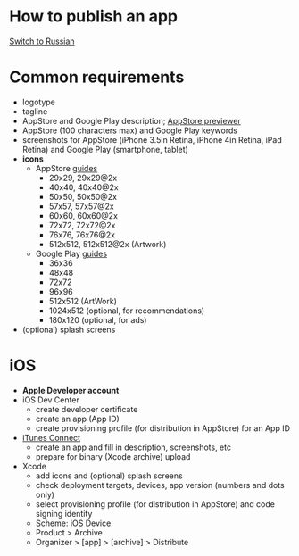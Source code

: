 How to publish an app
============

[Switch to Russian](https://github.com/BrandyMint/apps_publish/blob/master/ru.md)

# Common requirements

* logotype
* tagline
* AppStore and Google Play description; [AppStore previewer](http://bjango.com/articles/appstoredescriptionpreviewer/)
* AppStore (100 characters max) and Google Play keywords
* screenshots for AppStore (iPhone 3.5in Retina, iPhone 4in Retina, iPad Retina) and Google Play (smartphone, tablet)
* __icons__
  - AppStore [guides](https://developer.apple.com/library/ios/documentation/userexperience/conceptual/mobilehig/IconMatrix.html)
    - 29x29, 29x29@2x
    - 40x40, 40x40@2x
    - 50x50, 50x50@2x
    - 57x57, 57x57@2x
    - 60x60, 60x60@2x
    - 72x72, 72x72@2x
    - 76x76, 76x76@2x
    - 512x512, 512x512@2x (Artwork)
  - Google Play [guides](https://support.google.com/googleplay/android-developer/answer/1078870?hl=en)
    - 36x36
    - 48x48
    - 72x72
    - 96x96
    - 512x512 (ArtWork)
    - 1024x512 (optional, for recommendations)
    - 180х120 (optional, for ads)
* (optional) splash screens


# iOS

* __Apple Developer account__
* iOS Dev Center
  * create developer certificate
  * create an app (App ID)
  * create provisioning profile (for distribution in AppStore) for an App ID
* [iTunes Connect](https://itunesconnect.apple.com/)
  * create an app and fill in description, screenshots, etc
  * prepare for binary (Xcode archive) upload
* Xcode
  * add icons and (optional) splash screens
  * check deployment targets, devices, app version (numbers and dots only)
  * select provisioning profile (for distribution in AppStore) and code signing identity
  * Scheme: iOS Device
  * Product > Archive
  * Organizer > [app] > [archive] > Distribute
